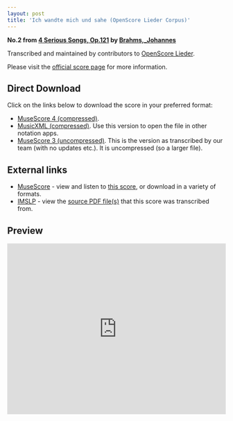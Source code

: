 ```yaml
---
layout: post
title: 'Ich wandte mich und sahe (OpenScore Lieder Corpus)'
---
```


__No.2 from [4 Serious Songs, Op.121](https://fourscoreandmore.org/OpenScore/Brahms%2C_Johannes/4_Serious_Songs%2C_Op.121/) by [Brahms,_Johannes](https://fourscoreandmore.org/OpenScore/Brahms%2C_Johannes)__

Transcribed and maintained by contributors to [OpenScore Lieder].

Please visit the [official score page] for more information.

[official score page]: https://musescore.com/openscore-lieder-corpus/scores/6686901
[OpenScore Lieder]: https://musescore.com/openscore-lieder-corpus

## Direct Download

Click on the links below to download the score in your preferred format:
- [MuseScore 4 (compressed)](https://fourscoreandmore.org/OpenScore/Brahms%2C_Johannes/4_Serious_Songs%2C_Op.121/2_Ich_wandte_mich_und_sahe.mscz).
- [MusicXML (compressed)](https://fourscoreandmore.org/OpenScore/Brahms%2C_Johannes/4_Serious_Songs%2C_Op.121/2_Ich_wandte_mich_und_sahe.mxl). Use this version to open the file in other notation apps.
- [MuseScore 3 (uncompressed)](https://raw.githubusercontent.com/OpenScore/Lieder/refs/heads/main/scores/Brahms%2C_Johannes/4_Serious_Songs%2C_Op.121/2_Ich_wandte_mich_und_sahe/lc6686901.mscx). This is the version as transcribed by our team (with no updates etc.). It is uncompressed (so a larger file).

## External links

- [MuseScore] - view and listen to [this score][MuseScore], or download in a variety of formats.
- [IMSLP] - view the [source PDF file(s)][IMSLP] that this score was transcribed from.

[MuseScore]: https://musescore.com/score/6686901
[IMSLP]: https://imslp.org/wiki/Special:ReverseLookup/85424

## Preview

<iframe width="100%" height="394" src="https://musescore.com/openscore-lieder-corpus/scores/6686901/embed" frameborder="0" allowfullscreen allow="autoplay; fullscreen"></iframe>
